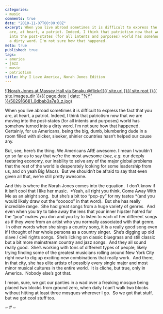 ```yaml
---
categories:
- music
comments: true
date: "2010-11-07T00:00:00Z"
excerpt: When you live abroad sometimes it is difficult to express the fact that you
  are, at heart, a patriot. Indeed, I think that patriotism now that we are moving
  into the post-states (for all intents and purposes) world has somehow turned into
  a dirty word. I'm not sure how that happened.
meta: true
published: true
tags:
- america
- jazz
- music
- patriotism
title: Why I Love America, Norah Jones Edition
---
```


[![Norah Jones at Massey Hall via Smaku @flickr]({{ site.url }}{{ site.root }}{{ site.images_dir }}/{{ page.date | date: "%Y" }}/502916681_0dbab3a7e3_z.jpg)](http://www.flickr.com/photos/smaku/502916681/)

When you live abroad sometimes it is difficult to express the fact that you are, at heart, a patriot. Indeed, I think that patriotism now that we are moving into the post-states (for all intents and purposes) world has somehow turned into a dirty word. I’m not sure how that happened. Certainly, for us Americans, being the big, dumb, blumbering dude in a room filled with slicker, sleeker, shinier countries hasn’t helped our cause any.


But, see, here’s the thing. We Americans ARE awesome. I mean I wouldn’t go so far as to say that we’re the most awesome (*see, e.g.* our deeply teetering economy, our inability to solve any of the major global problems that the rest of the world is desperately looking for some leadership from us, and oh yeah Big Macs).  But we shouldn’t be afraid to say that even given all that, we’re still pretty awesome.

And this is where the Norah Jones comes into the equation.  I don’t know if it isn’t cool that I like her music.  *Yeah, all right you think, Come Away With Me as an alright song.  but she’s a bit too “pop-py” for my tastes *(and you would likely draw out the “oooooo” in that word).  But she has really incredible range.  She had great songs from a huge variety of genres.  And even when you try to take away the lens that your inner hipster hatred for the “pop” makes you don and you try to listen to each of her different songs as if they were from an artist who you normally associated with that genre.  In other words when she sings a country song, it is a really good song even if I thought of her whole persona as a country singer.  She’s digging up old slave / civil rights songs.  She’s licking on classic bluegrass and still classic but a bit more mainstream country and jazz songs.  And they all sound really good.  She’s working with tons of different types of people, likely trying finding some of the greatest musicians rolling around New York City right now to dig up exciting new combinations that really work.  And there, in that city, she has elite artists of possibly every single major and most minor musical cultures in the entire world.  It is cliche, but true, only in America.  Nobody else’s got that.

I mean, sure, we got our panties in a wad over a freaking mosque being placed two blocks from ground zero, when daily I can’t walk two blocks without hitting at least three mosques wherever I go.  So we got that stuff, but we got cool stuff too.

~ # ~